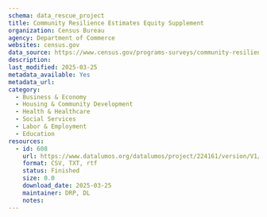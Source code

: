 ```yaml
---
schema: data_rescue_project 
title: Community Resilience Estimates Equity Supplement
organization: Census Bureau
agency: Department of Commerce
websites: census.gov
data_source: https://www.census.gov/programs-surveys/community-resilience-estimates/data/supplement.html
description: 
last_modified: 2025-03-25
metadata_available: Yes
metadata_url: 
category:
  - Business & Economy 
  - Housing & Community Development 
  - Health & Healthcare 
  - Social Services 
  - Labor & Employment 
  - Education 
resources:
  - id: 608
    url: https://www.datalumos.org/datalumos/project/224161/version/V1/view
    format: CSV, TXT, rtf
    status: Finished
    size: 0.0
    download_date: 2025-03-25
    maintainer: DRP, DL
    notes: 
---
```

